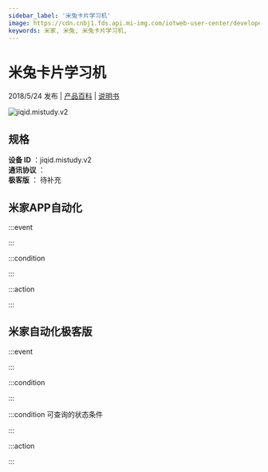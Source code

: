 ```yaml
---
sidebar_label: '米兔卡片学习机'
image: https://cdn.cnbj1.fds.api.mi-img.com/iotweb-user-center/developer_1679067315638rVsKBDky.png?GalaxyAccessKeyId=AKVGLQWBOVIRQ3XLEW&Expires=9223372036854775807&Signature=Hua0swtfhmYLTItaju7exkMX5bg=
keywords: 米家, 米兔, 米兔卡片学习机, 
---
```

# 米兔卡片学习机

2018/5/24 发布 | [产品百科](https://home.mi.com/webapp/content/baike/product/index.html?model=jiqid.mistudy.v2/) | [说明书](https://home.mi.com/views/introduction.html?model=jiqid.mistudy.v2&region=cn)

![jiqid.mistudy.v2](https://cdn.cnbj1.fds.api.mi-img.com/iotweb-user-center/developer_1679067315638rVsKBDky.png?GalaxyAccessKeyId=AKVGLQWBOVIRQ3XLEW&Expires=9223372036854775807&Signature=Hua0swtfhmYLTItaju7exkMX5bg=)

## 规格  
> 
**设备 ID** ：jiqid.mistudy.v2  
**通讯协议** ：  
**极客版**  ： 待补充 


## 米家APP自动化  

:::event  

:::

:::condition  

:::

:::action   

:::

## 米家自动化极客版  

:::event  

:::

:::condition  

:::

:::condition 可查询的状态条件  

:::

:::action  

:::

        

